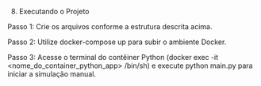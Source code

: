 8. Executando o Projeto

Passo 1: Crie os arquivos conforme a estrutura descrita acima.

Passo 2: Utilize docker-compose up para subir o ambiente Docker.

Passo 3: Acesse o terminal do contêiner Python (docker exec -it <nome_do_container_python_app> /bin/sh) e execute python main.py para iniciar a simulação manual.
